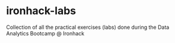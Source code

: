 # ironhack-labs
Collection of all the practical exercises (labs) done during the Data Analytics Bootcamp @ Ironhack
